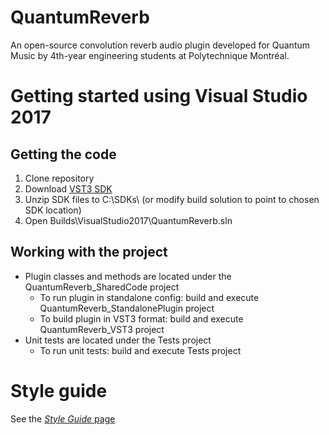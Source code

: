 # QuantumReverb

An open-source convolution reverb audio plugin developed for Quantum Music by 4th-year engineering students at Polytechnique Montréal.

# Getting started using Visual Studio 2017

## Getting the code

1. Clone repository
2. Download [VST3 SDK](https://www.steinberg.net/en/company/developers.html)
2. Unzip SDK files to C:\SDKs\ (or modify build solution to point to chosen SDK location)
3. Open Builds\VisualStudio2017\QuantumReverb.sln

## Working with the project

* Plugin classes and methods are located under the QuantumReverb_SharedCode project
  * To run plugin in standalone config: build and execute QuantumReverb_StandalonePlugin project
  * To build plugin in VST3 format: build and execute QuantumReverb_VST3 project
* Unit tests are located under the Tests project
  * To run unit tests: build and execute Tests project

# Style guide

See the [*Style Guide* page](StyleGuide.md)